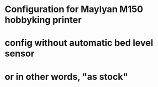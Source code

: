# Configuration for Maylyan M150 hobbyking printer
# config without automatic bed level sensor 
# or in other words, "as stock" 
